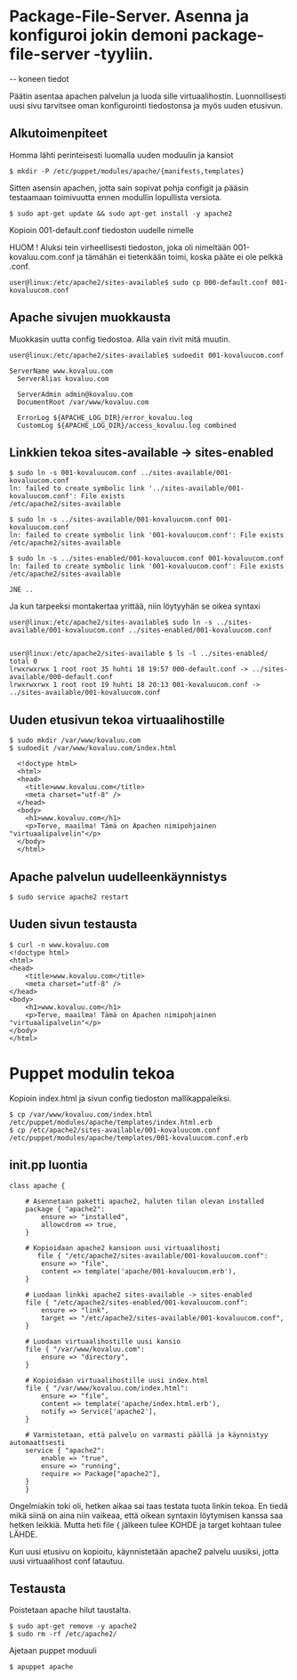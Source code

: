#  Package-File-Server. Asenna ja konfiguroi jokin demoni package-file-server -tyyliin.

-- koneen tiedot

Päätin asentaa apachen palvelun ja luoda sille virtuaalihostin. Luonnollisesti uusi sivu tarvitsee oman konfigurointi tiedostonsa ja myös uuden etusivun.

## Alkutoimenpiteet

Homma lähti perinteisesti luomalla uuden moduulin ja kansiot

    $ mkdir -P /etc/puppet/modules/apache/{manifests,templates}

Sitten asensin apachen, jotta sain sopivat pohja configit ja pääsin testaamaan toimivuutta ennen modullin lopullista versiota.

    $ sudo apt-get update && sudo apt-get install -y apache2

Kopioin 001-default.conf tiedoston uudelle nimelle

HUOM ! Aluksi tein virheellisesti tiedoston, joka oli nimeltään 001-kovaluu.com.conf ja tämähän ei tietenkään toimi, koska pääte ei ole pelkkä .conf.

    user@linux:/etc/apache2/sites-available$ sudo cp 000-default.conf 001-kovaluucom.conf

## Apache sivujen muokkausta

Muokkasin uutta config tiedostoa. Alla vain rivit mitä muutin.

    user@linux:/etc/apache2/sites-available$ sudoedit 001-kovaluucom.conf
    
    ServerName www.kovaluu.com
	  ServerAlias kovaluu.com

	  ServerAdmin admin@kovaluu.com
	  DocumentRoot /var/www/kovaluu.com

	  ErrorLog ${APACHE_LOG_DIR}/error_kovaluu.log
	  CustomLog ${APACHE_LOG_DIR}/access_kovaluu.log combined
    
## Linkkien tekoa sites-available -> sites-enabled

    $ sudo ln -s 001-kovaluucom.conf ../sites-available/001-kovaluucom.conf 
    ln: failed to create symbolic link '../sites-available/001-kovaluucom.conf': File exists
    /etc/apache2/sites-available
    
    $ sudo ln -s ../sites-available/001-kovaluucom.conf 001-kovaluucom.conf 
    ln: failed to create symbolic link '001-kovaluucom.conf': File exists
    /etc/apache2/sites-available
    
    $ sudo ln -s ../sites-enabled/001-kovaluucom.conf 001-kovaluucom.conf 
    ln: failed to create symbolic link '001-kovaluucom.conf': File exists
    /etc/apache2/sites-available
    
    JNE ..
    
Ja kun tarpeeksi montakertaa yrittää, niin löytyyhän se oikea syntaxi

    user@linux:/etc/apache2/sites-available$ sudo ln -s ../sites-available/001-kovaluucom.conf ../sites-enabled/001-kovaluucom.conf

    
    user@linux:/etc/apache2/sites-available $ ls -l ../sites-enabled/
    total 0
    lrwxrwxrwx 1 root root 35 huhti 18 19:57 000-default.conf -> ../sites-available/000-default.conf
    lrwxrwxrwx 1 root root 19 huhti 18 20:13 001-kovaluucom.conf -> ../sites-available/001-kovaluucom.conf

    
## Uuden etusivun tekoa virtuaalihostille

    $ sudo mkdir /var/www/kovaluu.com
    $ sudoedit /var/www/kovaluu.com/index.html 
    
      <!doctype html>
      <html>
      <head>
        <title>www.kovaluu.com</title>
        <meta charset="utf-8" />
      </head>
      <body>
        <h1>www.kovaluu.com</h1>
        <p>Terve, maailma! Tämä on Apachen nimipohjainen "virtuaalipalvelin"</p>
      </body>
      </html>

## Apache palvelun uudelleenkäynnistys

	$ sudo service apache2 restart
	
	
## Uuden sivun testausta

	$ curl -n www.kovaluu.com
	<!doctype html>
	<html>
	<head>
		<title>www.kovaluu.com</title>
		<meta charset="utf-8" />
	</head>
	<body>
		<h1>www.kovaluu.com</h1>
		<p>Terve, maailma! Tämä on Apachen nimipohjainen "virtuaalipalvelin"</p>
	</body>
	</html>

# Puppet modulin tekoa

Kopioin index.html ja sivun config tiedoston mallikappaleiksi.

	$ cp /var/www/kovaluu.com/index.html /etc/puppet/modules/apache/templates/index.html.erb
	$ cp /etc/apache2/sites-available/001-kovaluucom.conf /etc/puppet/modules/apache/templates/001-kovaluucom.conf.erb
	
	
## init.pp luontia

	class apache {

		# Asennetaan paketti apache2, haluten tilan olevan installed
		package { "apache2":
			ensure => "installed",
			allowcdrom => true,
		}

		# Kopioidaan apache2 kansioon uusi virtuaalihosti
	       file { "/etc/apache2/sites-available/001-kovaluucom.conf":
			ensure => "file",
			content => template('apache/001-kovaluucom.erb'),
		}

		# Luodaan linkki apache2 sites-available -> sites-enabled
		file { "/etc/apache2/sites-enabled/001-kovaluucom.conf":
			ensure => "link",
			target => "/etc/apache2/sites-available/001-kovaluucom.conf",
		}

		# Luodaan virtuaalihostille uusi kansio
		file { "/var/www/kovaluu.com":
			ensure => "directory",
		}

		# Kopioidaan virtuaalihostille uusi index.html
		file { "/var/www/kovaluu.com/index.html":
			ensure => "file",
			content => template('apache/index.html.erb'),
			notify => Service['apache2'],
		}

		# Varmistetaan, että palvelu on varmasti päällä ja käynnistyy automaattsesti
		service { "apache2":
			enable => "true",
			ensure => "running",
			require => Package["apache2"],
		}
    	}
	
Ongelmiakin toki oli, hetken aikaa sai taas testata tuota linkin tekoa. En tiedä mikä siinä on aina niin vaikeaa, että oikean syntaxin löytymisen kanssa saa hetken leikkiä. Mutta heti file { jälkeen tulee KOHDE ja target kohtaan tulee LÄHDE.

Kun uusi etusivu on kopioitu, käynnistetään apache2 palvelu uusiksi, jotta uusi virtuaalihost conf latautuu.

## Testausta

Poistetaan apache hilut taustalta.

	$ sudo apt-get remove -y apache2
	$ sudo rm -rf /etc/apache2/
	
Ajetaan puppet moduuli

	$ apuppet apache


